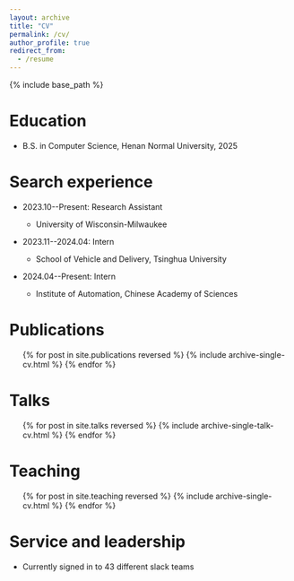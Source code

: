 ```yaml
---
layout: archive
title: "CV"
permalink: /cv/
author_profile: true
redirect_from:
  - /resume
---
```


{% include base_path %}

Education
======
* B.S. in Computer Science, Henan Normal University, 2025

Search experience
======
* 2023.10--Present: Research Assistant
  * University of Wisconsin-Milwaukee 

* 2023.11--2024.04: Intern
  * School of Vehicle and Delivery, Tsinghua University 

* 2024.04--Present: Intern
  * Institute of Automation, Chinese Academy of Sciences

  


Publications
======
  <ul>{% for post in site.publications reversed %}
    {% include archive-single-cv.html %}
  {% endfor %}</ul>
  
Talks
======
  <ul>{% for post in site.talks reversed %}
    {% include archive-single-talk-cv.html  %}
  {% endfor %}</ul>
  
Teaching
======
  <ul>{% for post in site.teaching reversed %}
    {% include archive-single-cv.html %}
  {% endfor %}</ul>
  
Service and leadership
======
* Currently signed in to 43 different slack teams
